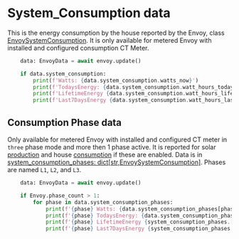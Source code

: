 # System_Consumption data

This is the energy consumption by the house reported by the Envoy, class [EnvoySystemConsumption](#pyenphase.models.system_consumption.EnvoySystemConsumption). It is only available for metered Envoy with installed and configured consumption CT Meter.

```python
    data: EnvoyData = await envoy.update()

    if data.system_consumption:
        print(f'Watts: {data.system_consumption.watts_now}')
        print(f'TodaysEnergy: {data.system_consumption.watt_hours_today}')
        print(f'LifetimeEnergy {data.system_consumption.watt_hours_lifetime}')
        print(f'Last7DaysEnergy {data.system_consumption.watt_hours_last_7_days}')
```

## Consumption Phase data

Only available for metered Envoy with installed and configured CT meter in `three` phase mode and more then 1 phase active. It is reported for solar [production](#pyenphase.models.system_production.EnvoySystemProduction) and house [consumption](#pyenphase.models.system_consumption.EnvoySystemConsumption) if these are enabled. Data is in [system_consumption_phases: dict[str,EnvoySystemConsumption]](#system_consumption-data). Phases are named `L1`, `L2`, and `L3`.

```python
    data: EnvoyData = await envoy.update()

    if Envoy.phase_count > 1:
        for phase in data.system_consumption_phases:
            print(f'{phase} Watts: {data.system_consumption_phases[phase].watts_now}')
            print(f'{phase} TodaysEnergy: {data.system_consumption_phases[phase].watt_hours_today}')
            print(f'{phase} LifetimeEnergy {system_consumption_phases.[phase].watt_hours_lifetime}')
            print(f'{phase} Last7DaysEnergy {system_consumption_phases.[phase].watt_hours_last_7_days}')
```
